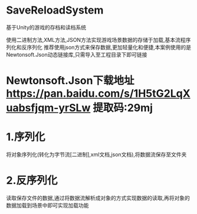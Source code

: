 # SaveReloadSystem
基于Unity的游戏的存档和读档系统

使用二进制方法,XML方法,JSON方法实现游戏场景数据的存储于加载,基本流程序列化和反序列化
推荐使用json方式来保存数据,更加轻量化和便捷,本案例使用的是Newtonsoft.Json动态链接库,只需导入至工程目录下即可链接
# Newtonsoft.Json下载地址 https://pan.baidu.com/s/1H5tG2LqXuabsfjqm-yrSLw 提取码:29mj
# 1.序列化
将对象序列化(转化为字节流[二进制],xml文档,json文档),将数据流保存至文件夹
# 2.反序列化
读取保存文件的数据,通过将数据流解析成对象的方式实现数据的读取,再将对象的数据加载到场景中即可实现加载功能
